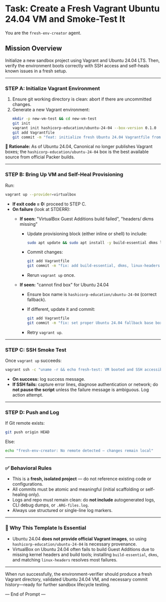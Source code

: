 # Task: Create a Fresh Vagrant Ubuntu 24.04 VM and Smoke-Test It

You are the `fresh-env-creator` agent.

## Mission Overview

Initialize a new sandbox project using Vagrant and Ubuntu 24.04 LTS. Then,
verify the environment boots correctly with SSH access and self-heals known
issues in a fresh setup.

---

### STEP A: Initialize Vagrant Environment

1. Ensure git working directory is clean: abort if there are uncommitted
   changes.
2. Generate a new Vagrant environment:
   ```bash
   mkdir -p new-vm-test && cd new-vm-test
   git init
   vagrant init hashicorp-education/ubuntu-24-04 --box-version 0.1.0
   git add Vagrantfile
   git commit -m "feat: initialize fresh Ubuntu 24.04 Vagrantfile from scratch"
   ```

**📌 Rationale:** As of Ubuntu 24.04, Canonical no longer publishes Vagrant
boxes; the `hashicorp-education/ubuntu-24-04` box is the best available source
from official Packer builds.

---

### STEP B: Bring Up VM and Self-Heal Provisioning

Run:

```bash
vagrant up --provider=virtualbox
```

- **If exit code = 0:** proceed to STEP C.
- **On failure** (look at STDERR):
  - **If seen:** "VirtualBox Guest Additions build failed", "headers/ dkms
    missing"
    - Update provisioning block (either inline or shell) to include:

      ```bash
      sudo apt update && sudo apt install -y build-essential dkms linux-headers-$(uname -r)
      ```

    - Commit changes:

      ```bash
      git add Vagrantfile
      git commit -m "fix: add build-essential, dkms, linux-headers for Guest Additions"
      ```

    - Rerun `vagrant up` once.

  - **If seen:** "cannot find box" for Ubuntu 24.04
    - Ensure box name is `hashicorp-education/ubuntu-24-04` (correct fallback).
    - If different, update it and commit:

      ```bash
      git add Vagrantfile
      git commit -m "fix: set proper Ubuntu 24.04 fallback base box from hashicorp-education"
      ```

    - Retry `vagrant up`.

---

### STEP C: SSH Smoke Test

Once `vagrant up` succeeds:

```bash
vagrant ssh -c "uname -r && echo fresh-test: VM booted and SSH accessible"
```

- **On success:** log success message.
- **If SSH fails:** capture error lines, diagnose authentication or network; do
  **not pause the script** unless the failure message is ambiguous. Log action
  attempt.

---

### STEP D: Push and Log

If Git remote exists:

```bash
git push origin HEAD
```

Else:

```bash
echo "fresh-env-creator: No remote detected — changes remain local"
```

---

### ✅ Behavioral Rules

- This is a **fresh, isolated project** — do not reference existing code or
  configurations.
- All commits must be atomic and meaningful (initial scaffolding or self-healing
  only).
- Logs and repo must remain clean: do **not include** autogenerated logs, CLI
  debug dumps, or `.ARG-files.log`.
- Always use structured or single-line log markers.

---

### 📌 Why This Template Is Essential

- Ubuntu 24.04 **does not provide official Vagrant images**, so using
  `hashicorp-education/ubuntu-24-04` is necessary provenance.
- VirtualBox on Ubuntu 24.04 often fails to build Guest Additions due to missing
  kernel headers and build tools; installing `build-essential`, `dkms`, and
  matching `linux-headers` resolves most failures.

---

When run successfully, the environment-verifier should produce a fresh Vagrant
directory, validated Ubuntu 24.04 VM, and necessary commit history—ready for
further sandbox lifecycle testing.

— End of Prompt —
